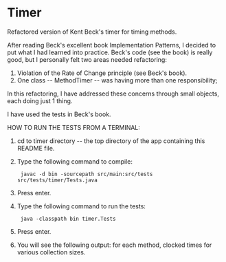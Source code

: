 Timer
=======

Refactored version of Kent Beck's timer for timing methods.  

After reading Beck's excellent book Implementation Patterns, I decided to put what I had learned into practice.  Beck's code (see the book) is really good, but I personally felt two areas needed refactoring: 

1. Violation of the Rate of Change principle (see Beck's book).
2. One class -- MethodTimer -- was having more than one responsibility; 

In this refactoring, I have addressed these concerns through small objects, each doing just 1 thing.  

I have used the tests in Beck's book.



HOW TO RUN THE TESTS FROM A TERMINAL:

1. cd to timer directory -- the top directory of the app containing this README file.
2. Type the following command to compile: 

		javac -d bin -sourcepath src/main:src/tests  src/tests/timer/Tests.java

3. Press enter.
4. Type the following command to run the tests:
	
 		java -classpath bin timer.Tests

5. Press enter.
6. You will see the following output: for each method, clocked times for various collection sizes.
	